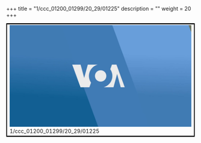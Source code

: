 +++
title = "1/ccc_01200_01299/20_29/01225"
description = ""
weight = 20
+++

<table style="border:2px solid black;max-width:800px;max-height:800px;" 
><tr><td>
<img class="center-fit-jpg"
src="/jpg_/aaa_20190430_NxaOmWaI8sI_01224.jpg">
1/ccc_01200_01299/20_29/01225
</img></td></tr></table>
